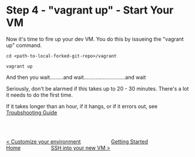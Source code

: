 # Step 4 - "vagrant up" - Start Your VM

Now it's time to fire up your dev VM.  You do this by issueing the "vagrant up" command.

```
cd <path-to-local-forked-git-repo>/vagrant

vagrant up
```

And then you wait.........and wait............................and wait

Seriously, don't be alarmed if this takes up to 20 - 30 minutes.  There's a lot it needs to do the first time.

If it takes longer than an hour, if it hangs, or if it errors out, see [Troubshooting Guide](troubleshooting-setup.md)

<br>
<br>

 [< Customize your environment](customize-environment.md) &nbsp;&nbsp;&nbsp;&nbsp;&nbsp;&nbsp;&nbsp;&nbsp;&nbsp;&nbsp;&nbsp;&nbsp;&nbsp;&nbsp;&nbsp;&nbsp;&nbsp;&nbsp;&nbsp;&nbsp;[Getting Started Home](getting-started.md)&nbsp;&nbsp;&nbsp;&nbsp;&nbsp;&nbsp;&nbsp;&nbsp;&nbsp;&nbsp;&nbsp;&nbsp;&nbsp;&nbsp;&nbsp;&nbsp;&nbsp;&nbsp;&nbsp;&nbsp;  [SSH into your new VM >](ssh-into-vm.md)

